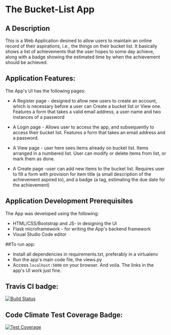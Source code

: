 # The Bucket-List App 

## A Description

This is a Web Application desined to allow users to maintain an online record of their
aspirations, i.e., the things on their bucket list. It basically shows a list of achievements that the user hopes to some day achieve, along with a badge showing the estimated time by when the achievement should be achieved.

## Application Features:
The App's UI has the following pages:

 * A Register page - designed to allow new users to create an account, which is necessary 
 	before a user can Create a bucket list or View one. Features a form that takes  a valid email address, a user-name and two instances of a password
    
 * A Login page - Allows user to access the app, and subsequently to access their bucket list. Features a form that takes an email address and a password.
 
 * A View page - user here sees items already on bucket list. Items arranged in a numbered list. User can modify or delete items from list, or mark them as done.
 
 * A Create page -user can add new items to the bucket list. Requires user to fill a form with provision for item title (a small description of the achievement aspired to), and a badge (a tag, estimating the due date for the achievement)
 

## Application Development Prerequisites
The App was developed using the following:

 *  HTML/CSS/Bootstrap and JS- in designing the UI
 *  Flask microframework - for writing the App's backend framework
 *  Visual Studio Code editor

 ##To run app:
 * Install all dependencies in requirements.txt, preferably in a virtualenv
 * Run the app's main code file, the views.py
 * Access `localhost:5000` on your browser. And voila. The links in the app's UI work just fine.

 ## Travis CI badge:
 [![Build Status](https://travis-ci.org/dbdennot8/bucket-list-app-XX.svg?branch=master)](https://travis-ci.org/dbdennot8/bucket-list-app-XX)

 ## Code Climate Test Coverage Badge:
 [![Test Coverage](https://codeclimate.com/github/codeclimate/codeclimate/badges/coverage.svg)](https://codeclimate.com/github/codeclimate/codeclimate/coverage)